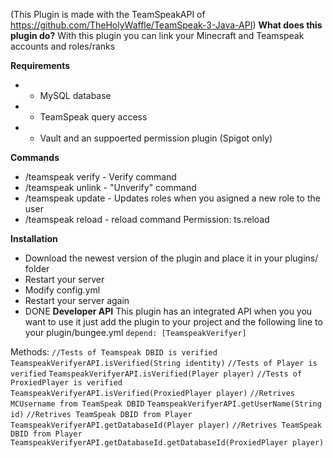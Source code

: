 (This Plugin is made with the TeamSpeakAPI of https://github.com/TheHolyWaffle/TeamSpeak-3-Java-API)
**What does this plugin do?**
With this plugin you can link your Minecraft and Teamspeak accounts and roles/ranks

**Requirements**
* - MySQL database
* - TeamSpeak query access
* - Vault and an suppoerted permission plugin (Spigot only)

**Commands**
* /teamspeak verify - Verify command 
* /teamspeak unlink - "Unverify" command
* /teamspeak update - Updates roles when you asigned a new role to the user
* /teamspeak reload - reload command Permission: ts.reload

**Installation**
* Download the newest version of the plugin and place it in your plugins/ folder
* Restart your server
* Modify config.yml
* Restart your server again
* DONE
**Developer API**
This plugin has an integrated API when you you want to use it just add the plugin to your project and the following line to your plugin/bungee.yml
`depend: [TeamspeakVerifyer]`

Methods:
`//Tests of Teamspeak DBID is verified`
`TeamspeakVerifyerAPI.isVerified(String identity)`
`//Tests of Player is verified`
`TeamspeakVerifyerAPI.isVerified(Player player)`
`//Tests of ProxiedPlayer is verified`
`TeamspeakVerifyerAPI.isVerified(ProxiedPlayer player)`
`//Retrives MCUsername from TeamSpeak DBID`
`TeamspeakVerifyerAPI.getUserName(String id)`
`//Retrives TeamSpeak DBID from Player`
`TeamspeakVerifyerAPI.getDatabaseId(Player player)`
`//Retrives TeamSpeak DBID from Player`
`TeamspeakVerifyerAPI.getDatabaseId.getDatabaseId(ProxiedPlayer player)`
